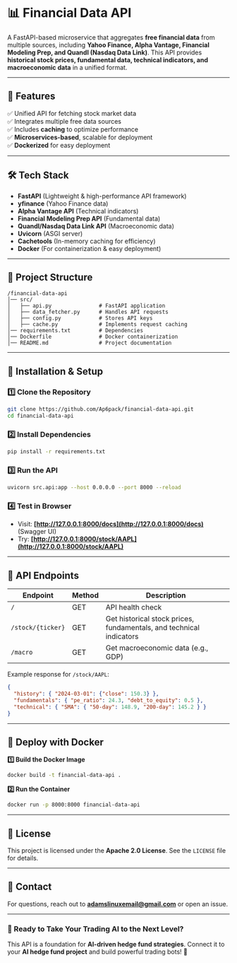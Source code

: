 # 📊 Financial Data API

A FastAPI-based microservice that aggregates **free financial data** from multiple sources, including **Yahoo Finance, Alpha Vantage, Financial Modeling Prep, and Quandl (Nasdaq Data Link)**. This API provides **historical stock prices, fundamental data, technical indicators, and macroeconomic data** in a unified format.

---

## 🚀 Features
✅ Unified API for fetching stock market data  
✅ Integrates multiple free data sources  
✅ Includes **caching** to optimize performance  
✅ **Microservices-based**, scalable for deployment  
✅ **Dockerized** for easy deployment  

---

## 🛠 Tech Stack
- **FastAPI** (Lightweight & high-performance API framework)
- **yfinance** (Yahoo Finance data)
- **Alpha Vantage API** (Technical indicators)
- **Financial Modeling Prep API** (Fundamental data)
- **Quandl/Nasdaq Data Link API** (Macroeconomic data)
- **Uvicorn** (ASGI server)
- **Cachetools** (In-memory caching for efficiency)
- **Docker** (For containerization & easy deployment)

---

## 📂 Project Structure
```
/financial-data-api
│── src/
│   ├── api.py               # FastAPI application
│   ├── data_fetcher.py      # Handles API requests
│   ├── config.py            # Stores API keys
│   ├── cache.py             # Implements request caching
│── requirements.txt         # Dependencies
│── Dockerfile               # Docker containerization
│── README.md                # Project documentation
```

---

## 🚀 Installation & Setup
### 1️⃣ **Clone the Repository**
```bash
git clone https://github.com/Ap6pack/financial-data-api.git
cd financial-data-api
```

### 2️⃣ **Install Dependencies**
```bash
pip install -r requirements.txt
```

### 3️⃣ **Run the API**
```bash
uvicorn src.api:app --host 0.0.0.0 --port 8000 --reload
```

### 4️⃣ **Test in Browser**
- Visit: **[http://127.0.0.1:8000/docs](http://127.0.0.1:8000/docs)** (Swagger UI)
- Try: **[http://127.0.0.1:8000/stock/AAPL](http://127.0.0.1:8000/stock/AAPL)**

---

## 🔗 API Endpoints

| Endpoint | Method | Description |
|----------|--------|-------------|
| `/` | GET | API health check |
| `/stock/{ticker}` | GET | Get historical stock prices, fundamentals, and technical indicators |
| `/macro` | GET | Get macroeconomic data (e.g., GDP) |

Example response for `/stock/AAPL`:
```json
{
  "history": { "2024-03-01": {"close": 150.3} },
  "fundamentals": { "pe_ratio": 24.3, "debt_to_equity": 0.5 },
  "technical": { "SMA": { "50-day": 148.9, "200-day": 145.2 } }
}
```

---

## 🐳 Deploy with Docker
**1️⃣ Build the Docker Image**
```bash
docker build -t financial-data-api .
```
**2️⃣ Run the Container**
```bash
docker run -p 8000:8000 financial-data-api
```

---

## 📜 License
This project is licensed under the **Apache 2.0 License**. See the `LICENSE` file for details.

---

## 📧 Contact
For questions, reach out to **adamslinuxemail@gmail.com** or open an issue.

---

### **🚀 Ready to Take Your Trading AI to the Next Level?**
This API is a foundation for **AI-driven hedge fund strategies**. Connect it to your **AI hedge fund project** and build powerful trading bots! 🚀
